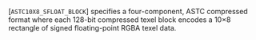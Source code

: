 [`ASTC10X8_SFLOAT_BLOCK`] specifies a four-component, ASTC
compressed format where each 128-bit compressed texel block encodes a
10×8 rectangle of signed floating-point RGBA texel data.